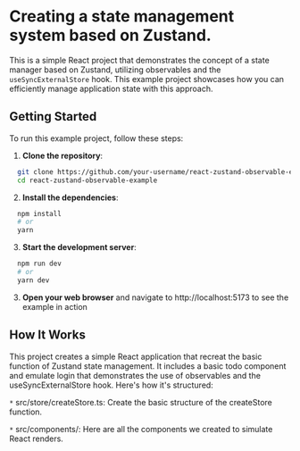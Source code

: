 # Creating a state management system based on Zustand.

This is a simple React project that demonstrates the concept of a state manager based on Zustand, utilizing observables and the `useSyncExternalStore` hook. This example project showcases how you can efficiently manage application state with this approach.

## Getting Started

To run this example project, follow these steps:

1. **Clone the repository**:

  ```sh
    git clone https://github.com/your-username/react-zustand-observable-example.git
    cd react-zustand-observable-example
  ```
2. **Install the dependencies**:

  ```sh
    npm install
    # or
    yarn
  ```

3. **Start the development server**:
  ```sh
    npm run dev
    # or
    yarn dev
  ```

3. **Open your web browser** and navigate to http://localhost:5173 to see the example in action

## How It Works
This project creates a simple React application that recreat the basic function of Zustand state management. It includes a basic todo component and emulate login that demonstrates the use of observables and the useSyncExternalStore hook. Here's how it's structured:

`*` src/store/createStore.ts: Create the basic structure of the createStore function.

`*` src/components/: Here are all the components we created to simulate React renders.
